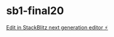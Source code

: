 # sb1-final20

[Edit in StackBlitz next generation editor ⚡️](https://stackblitz.com/~/github.com/drmas001/sb1-final20)